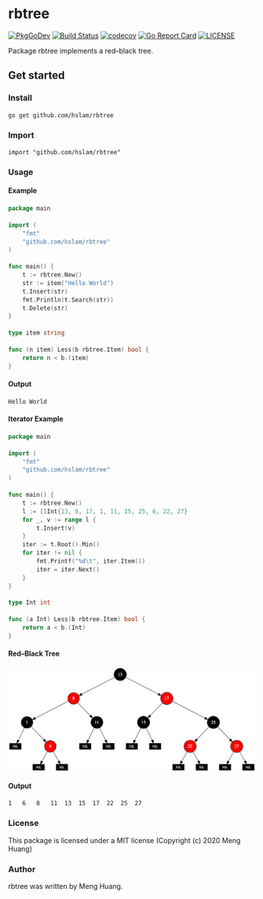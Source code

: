 # rbtree
[![PkgGoDev](https://pkg.go.dev/badge/github.com/hslam/rbtree)](https://pkg.go.dev/github.com/hslam/rbtree)
[![Build Status](https://travis-ci.org/hslam/rbtree.svg?branch=master)](https://travis-ci.org/hslam/rbtree)
[![codecov](https://codecov.io/gh/hslam/rbtree/branch/master/graph/badge.svg)](https://codecov.io/gh/hslam/rbtree)
[![Go Report Card](https://goreportcard.com/badge/github.com/hslam/rbtree)](https://goreportcard.com/report/github.com/hslam/rbtree)
[![LICENSE](https://img.shields.io/github/license/hslam/rbtree.svg?style=flat-square)](https://github.com/hslam/rbtree/blob/master/LICENSE)

Package rbtree implements a red–black tree.

## Get started

### Install
```
go get github.com/hslam/rbtree
```
### Import
```
import "github.com/hslam/rbtree"
```
### Usage
#### Example
```go
package main

import (
	"fmt"
	"github.com/hslam/rbtree"
)

func main() {
	t := rbtree.New()
	str := item("Hello World")
	t.Insert(str)
	fmt.Println(t.Search(str))
	t.Delete(str)
}

type item string

func (n item) Less(b rbtree.Item) bool {
	return n < b.(item)
}
```

#### Output
```
Hello World
```

#### Iterator Example
```go
package main

import (
	"fmt"
	"github.com/hslam/rbtree"
)

func main() {
	t := rbtree.New()
	l := []Int{13, 8, 17, 1, 11, 15, 25, 6, 22, 27}
	for _, v := range l {
		t.Insert(v)
	}
	iter := t.Root().Min()
	for iter != nil {
		fmt.Printf("%d\t", iter.Item())
		iter = iter.Next()
	}
}

type Int int

func (a Int) Less(b rbtree.Item) bool {
	return a < b.(Int)
}
```
#### Red–Black Tree
<img src="https://raw.githubusercontent.com/hslam/rbtree/master/rbtree.png" alt="rbtree" align=center>

#### Output
```
1	6	8	11	13	15	17	22	25	27
```


### License
This package is licensed under a MIT license (Copyright (c) 2020 Meng Huang)

### Author
rbtree was written by Meng Huang.


